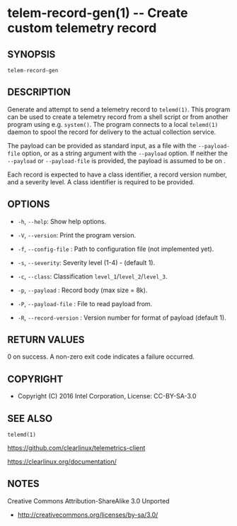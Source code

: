 telem-record-gen(1) -- Create custom telemetry record
=====================================================

## SYNOPSIS

`telem-record-gen` <options>

## DESCRIPTION

Generate and attempt to send a telemetry record to `telemd(1)`. This
program can be used to create a telemetry record from a shell script
or from another program using e.g. `system()`. The program connects
to a local `telemd(1)` daemon to spool the record for delivery to
the actual collection service.

The payload can be provided as standard input, as a file with the
`--payload-file` option, or as a string argument with the `--payload`
option. If neither the `--payload` or `--payload-file` is provided,
the payload is assumed to be on <stdin>.

Each record is expected to have a class identifier, a record version
number, and a severity level. A class identifier is required to be
provided.

## OPTIONS
 * `-h`, `--help`:
   Show help options.

 * `-V`, `--version`:
   Print the program version.

 * `-f`, `--config-file` <file>:
   Path to configuration file (not implemented yet).

 * `-s`, `--severity`:
   Severity level (1-4) - (default 1).

 * `-c`, `--class`:
   Classification `level_1`/`level_2`/`level_3`.

 * `-p`, `--payload` <payload>:
   Record body (max size = 8k).

 * `-P`, `--payload-file` <file>:
   File to read payload from.

 * `-R`, `--record-version` <version>:
   Version number for format of payload (default 1).

## RETURN VALUES

0 on success. A non-zero exit code indicates a failure occurred.

## COPYRIGHT

 * Copyright (C) 2016 Intel Corporation, License: CC-BY-SA-3.0

## SEE ALSO

`telemd(1)`

https://github.com/clearlinux/telemetrics-client

https://clearlinux.org/documentation/

## NOTES

Creative Commons Attribution-ShareAlike 3.0 Unported

 * http://creativecommons.org/licenses/by-sa/3.0/
